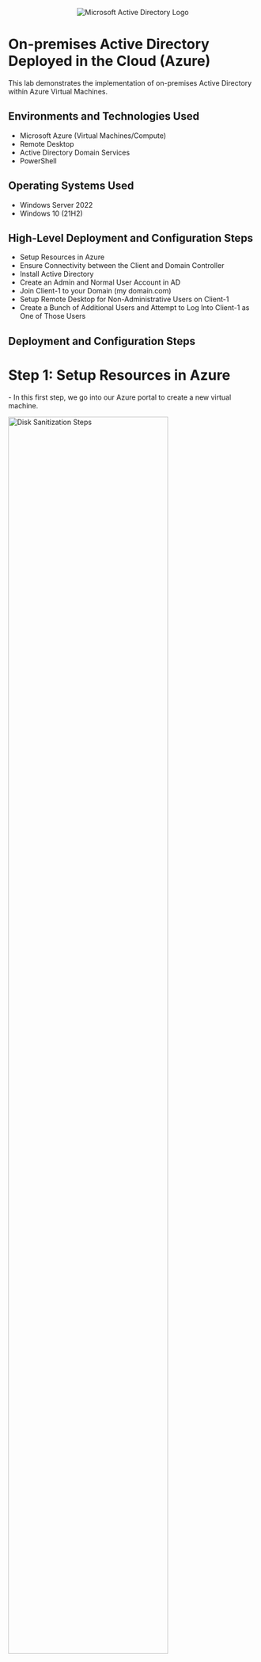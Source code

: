 <p align="center">
<img src="https://i.imgur.com/pU5A58S.png" alt="Microsoft Active Directory Logo"/>
</p>

<h1>On-premises Active Directory Deployed in the Cloud (Azure)</h1>
This lab demonstrates the implementation of on-premises Active Directory within Azure Virtual Machines.<br />


<h2>Environments and Technologies Used</h2>

- Microsoft Azure (Virtual Machines/Compute)
- Remote Desktop
- Active Directory Domain Services
- PowerShell

<h2>Operating Systems Used </h2>

- Windows Server 2022
- Windows 10 (21H2)

<h2>High-Level Deployment and Configuration Steps</h2>

- Setup Resources in Azure
- Ensure Connectivity between the Client and Domain Controller
- Install Active Directory
- Create an Admin and Normal User Account in AD
- Join Client-1 to your Domain (my domain.com)
- Setup Remote Desktop for Non-Administrative Users on Client-1
- Create a Bunch of Additional Users and Attempt to Log Into Client-1 as One of Those Users

<h2>Deployment and Configuration Steps</h2>
<h1>Step 1: Setup Resources in Azure</h1>
<p>
- In this first step, we go into our Azure portal to create a new virtual machine.
</p>
<p>
<img src="https://i.imgur.com/q7GGaoS.png" height="80%" width="80%" alt="Disk Sanitization Steps"/>
</p>
<p>
<img src="https://i.imgur.com/qGKcLpa.png" height="80%" width="80%" alt="Disk Sanitization Steps"/>
</p>
<p>
- We make sure to create a Domain Controller VM using Windows Server 2022 and named it "DC-1".
</p>
<p>
<img src="https://i.imgur.com/qGKcLpa.png" height="80%" width="80%" alt="Disk Sanitization Steps"/>
</p>
<br />

<p>
<img src="https://i.imgur.com/DJmEXEB.png" height="80%" width="80%" alt="Disk Sanitization Steps"/>
</p>
<p>
Lorem ipsum dolor sit amet, consectetur adipiscing elit, sed do eiusmod tempor incididunt ut labore et dolore magna aliqua. Ut enim ad minim veniam, quis nostrud exercitation ullamco laboris nisi ut aliquip ex ea commodo consequat. Duis aute irure dolor in reprehenderit in voluptate velit esse cillum dolore eu fugiat nulla pariatur.
</p>
<br />
